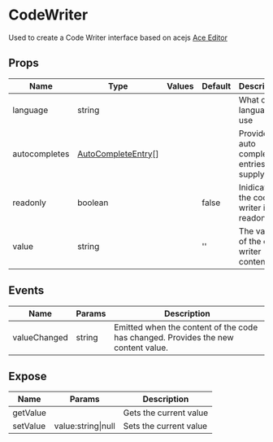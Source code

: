 # CodeWriter

Used to create a Code Writer interface based on acejs
[Ace Editor](https://ace.c9.io/)
## Props

| Name    | Type | Values | Default | Description |
| -------- | ------- | -------- | ------- | ------- |
| language | string ||  | What code language to use|
| autocompletes | [AutoCompleteEntry](../types.md#AutoCompleteEntry)\[\] ||  | Provided auto complete entries to supply|
| readonly | boolean || false | Inidicates if the code writer is readonly|
| value | string || '' | The value of the code writer content|
## Events

| Name    | Params | Description |
| ------- | ------- | ------- |
| valueChanged|string|Emitted when the content of the code has changed.  Provides the new content value.|
## Expose

| Name    | Params | Description |
| ------- | ------- | ------- |
| getValue||Gets the current value|
| setValue|value:string\|null|Sets the current value|

